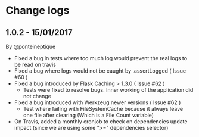 Change logs
===

## 1.0.2 - 15/01/2017

By @ponteineptique

- Fixed a bug in tests where too much log would prevent the real logs to be read on travis
- Fixed a bug where logs would not be caught by .assertLogged ( Issue #60 )
- Fixed a bug introduced by Flask Caching > 1.3.0 ( Issue #62 )
    - Tests were fixed to resolve bugs. Inner working of the application did not change
- Fixed a bug introduced with Werkzeug newer versions ( Issue #62 )
    - Test where failing with FileSystemCache because it always leave one file after clearing (Which is a File Count variable)
- On Travis, added a monthly cronjob to check on dependencies update impact (since we are using some ">=" dependencies selector)

